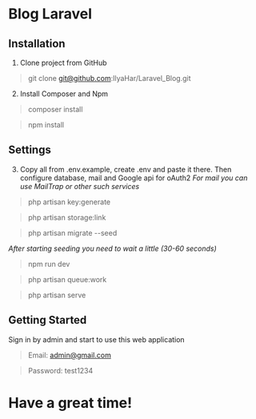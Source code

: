 # Blog Laravel
## Installation
1. Clone project from GitHub
> git clone git@github.com:IlyaHar/Laravel_Blog.git
2. Install Composer and Npm
> composer install

> npm install

## Settings

3. Copy all from .env.example, create .env and paste it there. Then configure database, mail and Google api for oAuth2
    *For mail you can use MailTrap or other such services*

> php artisan key:generate

> php artisan storage:link

> php artisan migrate --seed

*After starting seeding you need to wait a little (30-60 seconds)*

> npm run dev

> php artisan queue:work

> php artisan serve

## Getting Started
Sign in by admin and start to use this web application

> Email: admin@gmail.com

> Password: test1234

# Have a great time!
